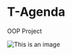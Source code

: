 # T-Agenda
OOP Project

![This is an image](https://drive.google.com/file/d/1F6cJ1CMSGmC9QKF8Eel7MJ-u5GOyBPWI/view?usp=sharing)



